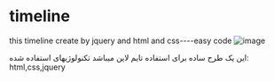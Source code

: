 # timeline
this timeline create by jquery and html and css----easy code
![image](https://user-images.githubusercontent.com/62674928/167120919-a3167e66-318c-4396-9065-c94af9773d57.png)

این یک طرح ساده برای استفاده تایم لاین میباشد
تکنولوژیهای استفاده شده: html,css,jquery
